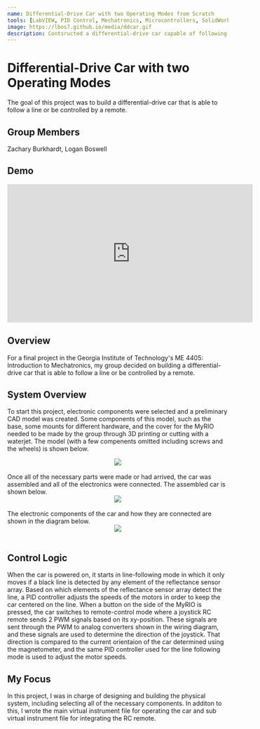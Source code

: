 ```yaml
---
name: Differential-Drive Car with two Operating Modes from Scratch
tools: [LabVIEW, PID Control, Mechatronics, Microcontrollers, SolidWorks, Rapid Prototyping]
image: https://lbos7.github.io/media/ddcar.gif
description: Contsructed a differential-drive car capable of following a line or being controlled by a remote.
---
```


# Differential-Drive Car with two Operating Modes
The goal of this project was to build a differential-drive car that is able to follow a line or be controlled by a remote.
<br>

## Group Members
Zachary Burkhardt, Logan Boswell
<br>

## Demo
<center><iframe width="560" height="315" src="https://www.youtube.com/embed/wliyiFiHKXM?si=El4xbFObbxSllT5N" title="YouTube video player" frameborder="0" allow="accelerometer; autoplay; clipboard-write; encrypted-media; gyroscope; picture-in-picture; web-share" referrerpolicy="strict-origin-when-cross-origin" allowfullscreen></iframe></center>

## Overview
For a final project in the Georgia Institute of Technology's ME 4405: Introduction to Mechatronics, my group decided on building a differential-drive car that is able to follow a line or be controlled by a remote.

## System Overview
To start this project, electronic components were selected and a preliminary CAD model was created. Some components of this model, such as the base, some mounts for different hardware, and the cover for the MyRIO needed to be made by the group through 3D printing or cutting with a waterjet. The model (with a few compenents omitted including screws and the wheels) is shown below.
<br>
<center><img src="{{ site.url }}{{ site.baseurl }}/media/ddcar_cad.jpg"/></center>
<br>
Once all of the necessary parts were made or had arrived, the car was assembled and all of the electronics were connected. The assembled car is shown below.
<br>
<center><img src="{{ site.url }}{{ site.baseurl }}/media/ddcar.jpg"/></center>
<br>
The electronic components of the car and how they are connected are shown in the diagram below.
<br>
<center><img src="{{ site.url }}{{ site.baseurl }}/media/ddcar_wiring.jpg"/></center>
<br>

## Control Logic
When the car is powered on, it starts in line-following mode in which it only moves if a black line is detected by any element of the reflectance sensor array. Based on which elements of the reflectance sensor array detect the line, a PID controller adjusts the speeds of the motors in order to keep the car centered on the line. When a button on the side of the MyRIO is pressed, the car switches to remote-control mode where a joystick RC remote sends 2 PWM signals based on its xy-position. These signals are sent through the PWM to analog converters shown in the wiring diagram, and these signals are used to determine the direction of the joystick. That direction is compared to the current orientaion of the car determined using the magnetometer, and the same PID controller used for the line following mode is used to adjust the motor speeds.

## My Focus
In this project, I was in charge of designing and building the physical system, including selecting all of the necessary components. In additon to this, I wrote the main virtual instrument file for operating the car and sub virtual instrument file for integrating the RC remote.
